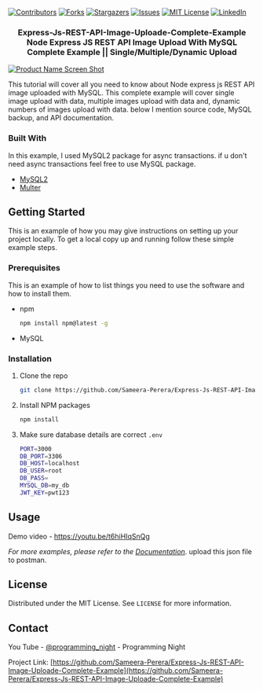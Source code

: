 [![Contributors][contributors-shield]][contributors-url]
[![Forks][forks-shield]][forks-url]
[![Stargazers][stars-shield]][stars-url]
[![Issues][issues-shield]][issues-url]
[![MIT License][license-shield]][license-url]
[![LinkedIn][linkedin-shield]][linkedin-url]
<!-- PROJECT LOGO -->
<p align="center">
  <h3 align="center">
Express-Js-REST-API-Image-Uploade-Complete-Example
Node Express JS REST API Image Upload With MySQL Complete Example || Single/Multiple/Dynamic Upload</h3>
</p>

[![Product Name Screen Shot][product-screenshot]](https://example.com)

This tutorial will cover all you need to know about Node express js REST API image uploaded with MySQL.
This complete example will cover single image upload with data, multiple images upload with data and, dynamic numbers of images upload with data.
below I mention source code, MySQL backup, and API documentation.

### Built With
In this example, I used MySQL2 package for async transactions. if u don't need async transactions feel free to use MySQL package.

* [MySQL2](https://www.npmjs.com/package/mysql2)
* [Multer](https://www.npmjs.com/package/multer)


<!-- GETTING STARTED -->
## Getting Started

This is an example of how you may give instructions on setting up your project locally.
To get a local copy up and running follow these simple example steps.

### Prerequisites

This is an example of how to list things you need to use the software and how to install them.
* npm
  ```sh
  npm install npm@latest -g
  ```
* MySQL

### Installation

1. Clone the repo
   ```sh
   git clone https://github.com/Sameera-Perera/Express-Js-REST-API-Image-Uploade-Complete-Example.git
   ```
2. Install NPM packages
   ```sh
   npm install
   ```
3. Make sure database details are correct `.env`
   ```sh
   PORT=3000
   DB_PORT=3306
   DB_HOST=localhost
   DB_USER=root
   DB_PASS=
   MYSQL_DB=my_db
   JWT_KEY=pwt123


<!-- USAGE EXAMPLES -->
## Usage

Demo video - https://youtu.be/t6hiHIqSnQg

_For more examples, please refer to the [Documentation](https://github.com/Sameera-Perera/Express-Js-REST-API-Image-Uploade-Complete-Example/blob/main/image_upload_example.postman_collection.json)_. upload this json file to postman.



<!-- LICENSE -->
## License

Distributed under the MIT License. See `LICENSE` for more information.


<!-- CONTACT -->
## Contact

You Tube - [@programming_night](https://www.youtube.com/channel/UCKn8mSyZt_qwXK1Kzr6hA9w) - Programming Night

Project Link: [https://github.com/Sameera-Perera/Express-Js-REST-API-Image-Uploade-Complete-Example](https://github.com/Sameera-Perera/Express-Js-REST-API-Image-Uploade-Complete-Example)

<!-- MARKDOWN LINKS & IMAGES -->
<!-- https://www.markdownguide.org/basic-syntax/#reference-style-links -->
[contributors-shield]: https://img.shields.io/github/contributors/Sameera-Perera/Express-Js-REST-API-Image-Uploade-Complete-Example.svg?style=for-the-badge
[contributors-url]: https://github.com/Sameera-Perera/Express-Js-REST-API-Image-Uploade-Complete-Example/graphs/contributors
[forks-shield]: https://img.shields.io/github/forks/Sameera-Perera/Express-Js-REST-API-Image-Uploade-Complete-Example.svg?style=for-the-badge
[forks-url]: https://github.com/Sameera-Perera/Express-Js-REST-API-Image-Uploade-Complete-Example/network/members
[stars-shield]: https://img.shields.io/github/stars/Sameera-Perera/Express-Js-REST-API-Image-Uploade-Complete-Example.svg?style=for-the-badge
[stars-url]: https://github.com/Sameera-Perera/Express-Js-REST-API-Image-Uploade-Complete-Example/stargazers
[issues-shield]: https://img.shields.io/github/issues/Sameera-Perera/Express-Js-REST-API-Image-Uploade-Complete-Example.svg?style=for-the-badge
[issues-url]: https://github.com/Sameera-Perera/Express-Js-REST-API-Image-Uploade-Complete-Example/issues
[license-shield]: https://img.shields.io/github/license/Sameera-Perera/Express-Js-REST-API-Image-Uploade-Complete-Example.svg?style=for-the-badge
[license-url]: https://github.com/Sameera-Perera/Express-Js-REST-API-Image-Uploade-Complete-Example/blob/main/LICENSE
[linkedin-shield]: https://img.shields.io/badge/-LinkedIn-black.svg?style=for-the-badge&logo=linkedin&colorB=555
[linkedin-url]: https://linkedin.com/in/othneildrew
[product-screenshot]: home2.png
